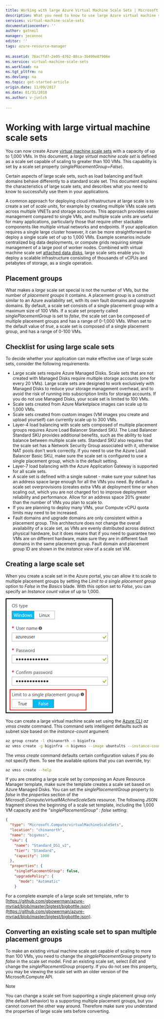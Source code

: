 ```yaml
---
title: Working with large Azure Virtual Machine Scale Sets | Microsoft Docs
description: What you need to know to use large Azure virtual machine scale sets
services: virtual-machine-scale-sets
documentationcenter: ''
author: gatneil
manager: jeconnoc
editor: ''
tags: azure-resource-manager

ms.assetid: 76ac7fd7-2e05-4762-88ca-3b499e87906e
ms.service: virtual-machine-scale-sets
ms.workload: na
ms.tgt_pltfrm: na
ms.devlang: na
ms.topic: get-started-article
origin.date: 11/09/2017
ms.date: 01/31/2018
ms.author: v-junlch

---
```

# Working with large virtual machine scale sets
You can now create Azure [virtual machine scale sets](/virtual-machine-scale-sets/) with a capacity of up to 1,000 VMs. In this document, a _large virtual machine scale set_ is defined as a scale set capable of scaling to greater than 100 VMs. This capability is set by a scale set property (_singlePlacementGroup=False_). 

Certain aspects of large scale sets, such as load balancing and fault domains behave differently to a standard scale set. This document explains the characteristics of large scale sets, and describes what you need to know to successfully use them in your applications. 

A common approach for deploying cloud infrastructure at large scale is to create a set of _scale units_, for example by creating multiple VMs scale sets across multiple VNETs and storage accounts. This approach provides easier management compared to single VMs, and multiple scale units are useful for many applications, particularly those that require other stackable components like multiple virtual networks and endpoints. If your application requires a single large cluster however, it can be more straightforward to deploy a single scale set of up to 1,000 VMs. Example scenarios include centralized big data deployments, or compute grids requiring simple management of a large pool of worker nodes. Combined with virtual machine scale set [attached data disks](virtual-machine-scale-sets-attached-disks.md), large scale sets enable you to deploy a scalable infrastructure consisting of thousands of vCPUs and petabytes of storage, as a single operation.

## Placement groups 
What makes a _large_ scale set special is not the number of VMs, but the number of _placement groups_ it contains. A placement group is a construct similar to an Azure availability set, with its own fault domains and upgrade domains. By default, a scale set consists of a single placement group with a maximum size of 100 VMs. If a scale set property called _singlePlacementGroup_ is set to _false_, the scale set can be composed of multiple placement groups and has a range of 0-1,000 VMs. When set to the default value of _true_, a scale set is composed of a single placement group, and has a range of 0-100 VMs.

## Checklist for using large scale sets
To decide whether your application can make effective use of large scale sets, consider the following requirements:

- Large scale sets require Azure Managed Disks. Scale sets that are not created with Managed Disks require multiple storage accounts (one for every 20 VMs). Large scale sets are designed to work exclusively with Managed Disks to reduce your storage management overhead, and to avoid the risk of running into subscription limits for storage accounts. If you do not use Managed Disks, your scale set is limited to 100 VMs.
- Scale sets created from Azure Marketplace images can scale up to 1,000 VMs.
- Scale sets created from custom images (VM images you create and upload yourself) can currently scale up to 300 VMs.
- Layer-4 load balancing with scale sets composed of multiple placement groups requires Azure Load Balancer Standard SKU. The Load Balancer Standard SKU provides additional benefits, such as the ability to load balance between multiple scale sets. Standard SKU also requires that the scale set has a Network Security Group associated with it, otherwise NAT pools don't work correctly. If you need to use the Azure Load Balancer Basic SKU, make sure the scale set is configured to use a single placement group, which is the default setting.
- Layer-7 load balancing with the Azure Application Gateway is supported for all scale sets.
- A scale set is defined with a single subnet - make sure your subnet has an address space large enough for all the VMs you need. By default a scale set overprovisions (creates extra VMs at deployment time or when scaling out, which you are not charged for) to improve deployment reliability and performance. Allow for an address space 20% greater than the number of VMs you plan to scale to.
- If you are planning to deploy many VMs, your Compute vCPU quota limits may need to be increased.
- Fault domains and upgrade domains are only consistent within a placement group. This architecture does not change the overall availability of a scale set, as VMs are evenly distributed across distinct physical hardware, but it does means that if you need to guarantee two VMs are on different hardware, make sure they are in different fault domains in the same placement group. Fault domain and placement group ID are shown in the _instance view_ of a scale set VM.


## Creating a large scale set
When you create a scale set in the Azure portal, you can allow it to scale to multiple placement groups by setting the _Limit to a single placement group_ option to _False_ in the _Basics_ blade. With this option set to _False_, you can specify an _Instance count_ value of up to 1,000.

![](./media/virtual-machine-scale-sets-placement-groups/portal-large-scale.png)

You can create a large virtual machine scale set using the [Azure CLI](https://github.com/Azure/azure-cli) _az vmss create_ command. This command sets intelligent defaults such as subnet size based on the _instance-count_ argument:

```bash
az group create -l chinanorth -n biginfra
az vmss create -g biginfra -n bigvmss --image ubuntults --instance-count 1000 --vm-sku Standard_DS1
```
The _vmss create_ command defaults certain configuration values if you do not specify them. To see the available options that you can override, try:
```bash
az vmss create --help
```

If you are creating a large scale set by composing an Azure Resource Manager template, make sure the template creates a scale set based on Azure Managed Disks. You can set the _singlePlacementGroup_ property to _false_ in the _properties_ section of the _Microsoft.Compute/virtualMAchineScaleSets_ resource. The following JSON fragment shows the beginning of a scale set template, including the 1,000 VM capacity and the _"singlePlacementGroup" : false_ setting:
```json
{
  "type": "Microsoft.Compute/virtualMachineScaleSets",
  "location": "chinanorth",
  "name": "bigvmss",
  "sku": {
    "name": "Standard_DS1_v2",
    "tier": "Standard",
    "capacity": 1000
  },
  "properties": {
    "singlePlacementGroup": false,
    "upgradePolicy": {
      "mode": "Automatic"
    }
```
For a complete example of a large scale set template, refer to [https://github.com/gbowerman/azure-myriad/blob/master/bigtest/bigbottle.json](https://github.com/gbowerman/azure-myriad/blob/master/bigtest/bigbottle.json).

## Converting an existing scale set to span multiple placement groups
To make an existing virtual machine scale set capable of scaling to more than 100 VMs, you need to change the _singplePlacementGroup_ property to _false_ in the scale set model. Find an existing scale set, select _Edit_ and change the _singlePlacementGroup_ property. If you do not see this property, you may be viewing the scale set with an older version of the Microsoft.Compute API.

>[!NOTE] 
You can change a scale set from supporting a single placement group only (the default behavior) to a supporting multiple placement groups, but you cannot convert the other way around. Therefore make sure you understand the properties of large scale sets before converting.

<!--Update_Description: wording update-->

